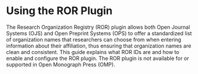 # Using the ROR Plugin

The Research Organization Registry (ROR) plugin allows both Open Journal Systems (OJS) and Open Preprint Systems (OPS) to offer a standardized list of organization names that researchers can choose from when entering information about their affiliation, thus ensuring that organization names are clean and consistent. This guide explains what ROR IDs are and how to enable and configure the ROR plugin. The ROR plugin is not available for or supported in Open Monograph Press (OMP). 
